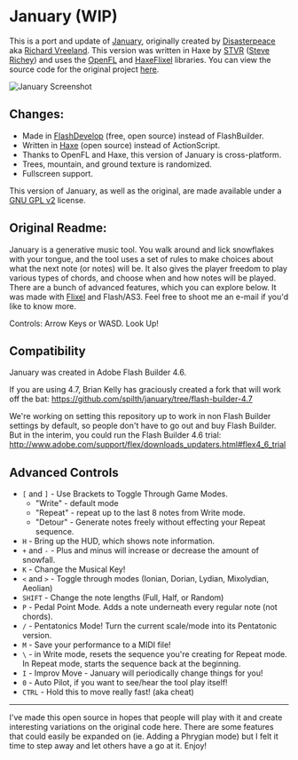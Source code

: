 # January (WIP)

This is a port and update of [January](http://january.cc/), originally created by [Disasterpeace](http://disasterpeace.com/) aka [Richard Vreeland](http://www.richvreeland.com/). This version was written in Haxe by [STVR](https://twitter.com/stvr_tweets) ([Steve Richey](http://www.steverichey.com/)) and uses the [OpenFL](http://www.openfl.org/) and [HaxeFlixel](http://haxeflixel.com/) libraries. You can view the source code for the original project [here](https://github.com/richvreeland/january).

![January Screenshot](scrn.png)

## Changes:

* Made in [FlashDevelop](http://www.flashdevelop.org/) (free, open source) instead of FlashBuilder.
* Written in [Haxe](http://haxe.org/) (open source) instead of ActionScript.
* Thanks to OpenFL and Haxe, this version of January is cross-platform.
* Trees, mountain, and ground texture is randomized.
* Fullscreen support.

This version of January, as well as the original, are made available under a [GNU GPL v2](http://www.gnu.org/licenses/gpl-2.0.html) license.

## Original Readme:

January is a generative music tool. You walk around and lick snowflakes with your tongue, and the tool uses a set of rules to make choices about what the next note (or notes) will be. It also gives the player freedom to play various types of chords, and choose when and how notes will be played. There are a bunch of advanced features, which you can explore below. It was made with [Flixel](http://www.flixel.org) and Flash/AS3. Feel free to shoot me an e-mail if you'd like to know more.

Controls: Arrow Keys or WASD. Look Up!

## Compatibility

January was created in Adobe Flash Builder 4.6.

If you are using 4.7, Brian Kelly has graciously created a fork that will work off the bat: https://github.com/spilth/january/tree/flash-builder-4.7

We're working on setting this repository up to work in non Flash Builder settings by default, so people don't have to go out and buy Flash Builder. But in the interim, you could run the Flash Builder 4.6 trial: http://www.adobe.com/support/flex/downloads_updaters.html#flex4_6_trial

## Advanced Controls

* `[` and `]` - Use Brackets to Toggle Through Game Modes.
  - "Write" - default mode
  - "Repeat" - repeat up to the last 8 notes from Write mode.
  - "Detour" - Generate notes freely without effecting your Repeat sequence.
* `H` - Bring up the HUD, which shows note information.
* `+` and `-` - Plus and minus will increase or decrease the amount of snowfall.
* `K` - Change the Musical Key!
* `<` and `>` - Toggle through modes (Ionian, Dorian, Lydian, Mixolydian, Aeolian)
* `SHIFT` - Change the note lengths (Full, Half, or Random)
* `P` - Pedal Point Mode. Adds a note underneath every regular note (not chords).
* `/` - Pentatonics Mode! Turn the current scale/mode into its Pentatonic version.
* `M` - Save your performance to a MIDI file!
* `\` - in Write mode, resets the sequence you're creating for Repeat mode. In Repeat mode, starts the sequence back at the beginning.
* `I` - Improv Move - January will periodically change things for you!
* `0` - Auto Pilot, if you want to see/hear the tool play itself!
* `CTRL` - Hold this to move really fast! (aka cheat)

---

I've made this open source in hopes that people will play with it and create interesting variations on the original code here. There are some features that could easily be expanded on (ie. Adding a Phrygian mode) but I felt it time to step away and let others have a go at it. Enjoy!

